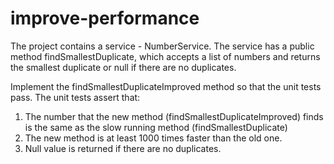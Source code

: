# improve-performance

The project contains a service - NumberService. The service has a public method findSmallestDuplicate, which accepts a list of numbers and returns the smallest duplicate or null if there are no duplicates. 
  
Implement the findSmallestDuplicateImproved method so that the unit tests pass. The unit tests assert that: 
1. The number that the new method (findSmallestDuplicateImproved) finds is the same as the slow running method (findSmallestDuplicate)
2. The new method is at least 1000 times faster than the old one.
3. Null value is returned if there are no duplicates.

